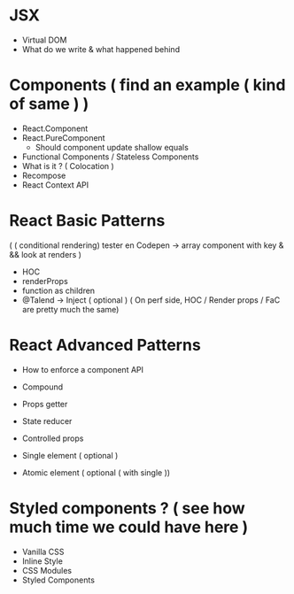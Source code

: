 # JSX

-   Virtual DOM
-   What do we write & what happened behind

# Components ( find an example ( kind of same ) )

-   React.Component
-   React.PureComponent
    -   Should component update shallow equals
-   Functional Components / Stateless Components
-   What is it ? ( Colocation )
-   Recompose
-   React Context API

# React Basic Patterns

( ( conditional rendering) tester en Codepen -> array component with key & && look at renders )

-   HOC
-   renderProps
-   function as children
-   @Talend -> Inject ( optional )
    ( On perf side, HOC / Render props / FaC are pretty much the same)

# React Advanced Patterns

-   How to enforce a component API
-   Compound
-   Props getter
-   State reducer
-   Controlled props

-   Single element ( optional )
-   Atomic element ( optional ( with single ))

# Styled components ? ( see how much time we could have here )

-   Vanilla CSS
-   Inline Style
-   CSS Modules
-   Styled Components
